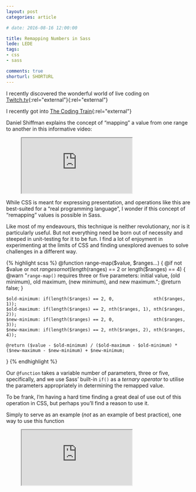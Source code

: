 ```yaml
---
layout: post
categories: article

# date: 2016-08-16 12:00:00

title: Remapping Numbers in Sass
lede: LEDE
tags:
- css
- sass

comments: true
shorturl: SHORTURL
---
```



I recently discovered the wonderful world of live coding on [Twitch.tv](https://twitch.tv){:rel="external"}[](https://www.twitch.tv/directory/game/Creative/){:rel="external"}

I recently got into [The Coding Train](https://www.youtube.com/user/shiffman){:rel="external"}


Daniel Shiffman explains the concept of “mapping” a value from one range to another in this informative video:

<figure>
    <div class="media  media--youtube">
        <iframe src="https://www.youtube.com/embed/nicMAoW6u1g" title="2.4: The map() Function - p5.js Tutorial" webkitallowfullscreen mozallowfullscreen allowfullscreen></iframe>
    </div>
</figure>

While CSS is meant for expressing presentation, and operations like this are best-suited for a “real programming language”, I wonder if this concept of “remapping” values is possible in Sass.


Like most of my endeavours, this technique is neither revolutionary, nor is it particularly useful. But not everything need be born out of necessity and steeped in unit-testing for it to be fun. I find a lot of enjoyment in experimenting at the limits of CSS and finding unexplored avenues to solve challenges in a different way.

{% highlight scss %}
@function range-map($value, $ranges...) {
    @if not $value or not $ranges or not (length($ranges) == 2 or length($ranges) == 4) {
        @warn "`range-map()` requires three or five parameters: initial value, (old minimum), old maximum, (new minimum), and new maximum.";
        @return false;
    }

    $old-minimum: if(length($ranges) == 2, 0,               nth($ranges, 1));
    $old-maximum: if(length($ranges) == 2, nth($ranges, 1), nth($ranges, 2));
    $new-minimum: if(length($ranges) == 2, 0,               nth($ranges, 3));
    $new-maximum: if(length($ranges) == 2, nth($ranges, 2), nth($ranges, 4));

    @return ($value - $old-minimum) / ($old-maximum - $old-minimum) * ($new-maximum - $new-minimum) + $new-minimum;
}
{% endhighlight %}

Our `@function` takes a variable number of parameters, three or five, specifically, and we use Sass’ built-in `if()` as a <dfn title="an operator which takes three arguments and defines a conditional expression, resulting in one of two outputs based on a single input">ternary operator</dfn> to utilise the parameters appropriately in determining the remapped value.

To be frank, I’m having a hard time finding a great deal of use out of this operation in CSS, but perhaps you’ll find a reason to use it.

Simply to serve as an example (*not* as an example of best practice), one way to use this function

<figure>
    <div class="media  media--youtube">
        <iframe src="https://www.youtube.com/embed/N633bLi_YCw" title="9.17: Polar Coordinates - p5.js Tutorial" webkitallowfullscreen mozallowfullscreen allowfullscreen></iframe>
    </div>
</figure>
